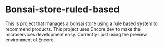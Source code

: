 # Bonsai-store-ruled-based
This is project that manages a bonsai store using a rule based system to recommend products.
This project uses Encore.dev to make the microservices development easy.
Currently i just using the preview environment of Encore.
